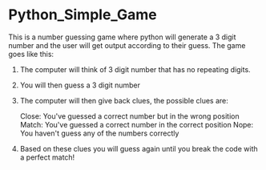 # Python_Simple_Game
This is a number guessing game where python will generate a 3 digit number and the user will get output according to their guess.
The game goes like this:

 1. The computer will think of 3 digit number that has no repeating digits.
  2. You will then guess a 3 digit number
 3. The computer will then give back clues, the possible clues are:

     Close: You've guessed a correct number but in the wrong position
     Match: You've guessed a correct number in the correct position
     Nope: You haven't guess any of the numbers correctly

 4. Based on these clues you will guess again until you break the code with a
    perfect match!
